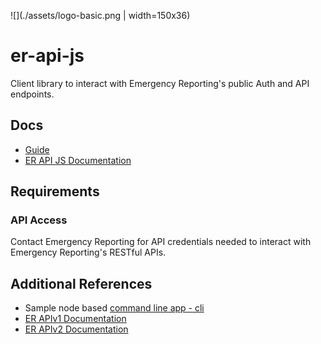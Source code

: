 ![](./assets/logo-basic.png | width=150x36)

# er-api-js

Client library to interact with Emergency Reporting's public Auth and API endpoints.

## Docs

* [Guide](https://emergencyreporting.github.io/er-api-js/tutorial-1.%20Overview.html)
* [ER API JS Documentation](https://emergencyreporting.github.io/er-api-js)

## Requirements

### API Access

Contact Emergency Reporting for API credentials needed to interact with Emergency Reporting's RESTful APIs.

## Additional References

* Sample node based [command line app - cli](https://github.com/EmergencyReporting/er-api-cli)
* [ER APIv1 Documentation](https://api.emergencyreporting.com/V1/docs/index.html)
* [ER APIv2 Documentation](https://api.emergencyreporting.com/V2/documentation)

